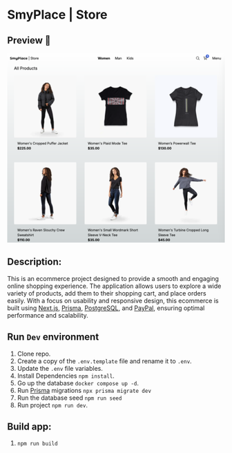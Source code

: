 # SmyPlace | Store

## Preview 📸

![SmyPlace-Store](smyplace-preview.png)

## Description:

This is an ecommerce project designed to provide a smooth and engaging online shopping experience. The application allows users to explore a wide variety of products, add them to their shopping cart, and place orders easily. With a focus on usability and responsive design, this ecommerce is built using [Next.js](https://nextjs.org/), [Prisma](https://www.prisma.io/), [PostgreSQL](https://www.postgresql.org/), and [PayPal](https://www.paypal.com/), ensuring optimal performance and scalability.

## Run `Dev` environment

1. Clone repo.
2. Create a copy of the `.env.template` file and rename it to `.env`.
3. Update the `.env` file variables.
4. Install Dependencies `npm install`.
5. Go up the database `docker compose up -d`.
6. Run [Prisma](https://www.prisma.io/) migrations `npx prisma migrate dev`
7. Run the database seed `npm run seed`
8. Run project `npm run dev`.

## Build app:

1. `npm run build`
